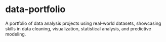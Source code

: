 # data-portfolio
A portfolio of data analysis projects using real-world datasets, showcasing skills in data cleaning, visualization, statistical analysis, and predictive modeling.
